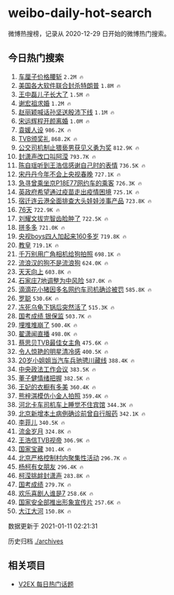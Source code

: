 # weibo-daily-hot-search

微博热搜榜，记录从 2020-12-29 日开始的微博热门搜索。

## 今日热门搜索

<!-- BEGIN -->

1. [车厘子价格腰斩](https://s.weibo.com/weibo?q=%23%E8%BD%A6%E5%8E%98%E5%AD%90%E4%BB%B7%E6%A0%BC%E8%85%B0%E6%96%A9%23&Refer=top) `2.2M 🔥`
1. [美国各大软件联合封杀特朗普](https://s.weibo.com/weibo?q=%23%E7%BE%8E%E5%9B%BD%E5%90%84%E5%A4%A7%E8%BD%AF%E4%BB%B6%E8%81%94%E5%90%88%E5%B0%81%E6%9D%80%E7%89%B9%E6%9C%97%E6%99%AE%23&Refer=top) `1.8M 🔥`
1. [王中磊儿子长大了](https://s.weibo.com/weibo?q=%E7%8E%8B%E4%B8%AD%E7%A3%8A%E5%84%BF%E5%AD%90%E9%95%BF%E5%A4%A7%E4%BA%86&Refer=top) `1.5M 🔥`
1. [谢宏祖求婚](https://s.weibo.com/weibo?q=%E8%B0%A2%E5%AE%8F%E7%A5%96%E6%B1%82%E5%A9%9A&Refer=top) `1.2M 🔥`
1. [赵丽颖喊话孙坚送殷沛下线](https://s.weibo.com/weibo?q=%23%E8%B5%B5%E4%B8%BD%E9%A2%96%E5%96%8A%E8%AF%9D%E5%AD%99%E5%9D%9A%E9%80%81%E6%AE%B7%E6%B2%9B%E4%B8%8B%E7%BA%BF%23&Refer=top) `1.1M 🔥`
1. [宋运辉程开颜离婚](https://s.weibo.com/weibo?q=%23%E5%AE%8B%E8%BF%90%E8%BE%89%E7%A8%8B%E5%BC%80%E9%A2%9C%E7%A6%BB%E5%A9%9A%23&Refer=top) `1.0M 🔥`
1. [袁媛人设](https://s.weibo.com/weibo?q=%23%E8%A2%81%E5%AA%9B%E4%BA%BA%E8%AE%BE%23&Refer=top) `986.2K 🔥`
1. [TVB颁奖礼](https://s.weibo.com/weibo?q=TVB%E9%A2%81%E5%A5%96%E7%A4%BC&Refer=top) `868.2K 🔥`
1. [公交司机制止猥亵男获见义勇为奖](https://s.weibo.com/weibo?q=%23%E5%85%AC%E4%BA%A4%E5%8F%B8%E6%9C%BA%E5%88%B6%E6%AD%A2%E7%8C%A5%E4%BA%B5%E7%94%B7%E8%8E%B7%E8%A7%81%E4%B9%89%E5%8B%87%E4%B8%BA%E5%A5%96%23&Refer=top) `812.9K 🔥`
1. [封潇声改口叫阿滢](https://s.weibo.com/weibo?q=%23%E5%B0%81%E6%BD%87%E5%A3%B0%E6%94%B9%E5%8F%A3%E5%8F%AB%E9%98%BF%E6%BB%A2%23&Refer=top) `793.7K 🔥`
1. [陈自瑶听到王浩信感谢自己时的表情](https://s.weibo.com/weibo?q=%E9%99%88%E8%87%AA%E7%91%B6%E5%90%AC%E5%88%B0%E7%8E%8B%E6%B5%A9%E4%BF%A1%E6%84%9F%E8%B0%A2%E8%87%AA%E5%B7%B1%E6%97%B6%E7%9A%84%E8%A1%A8%E6%83%85&Refer=top) `736.5K 🔥`
1. [宋丹丹今年不会上央视春晚](https://s.weibo.com/weibo?q=%23%E5%AE%8B%E4%B8%B9%E4%B8%B9%E4%BB%8A%E5%B9%B4%E4%B8%8D%E4%BC%9A%E4%B8%8A%E5%A4%AE%E8%A7%86%E6%98%A5%E6%99%9A%23&Refer=top) `727.1K 🔥`
1. [急寻曾乘坐京P18E77网约车的乘客](https://s.weibo.com/weibo?q=%E6%80%A5%E5%AF%BB%E6%9B%BE%E4%B9%98%E5%9D%90%E4%BA%ACP18E77%E7%BD%91%E7%BA%A6%E8%BD%A6%E7%9A%84%E4%B9%98%E5%AE%A2&Refer=top) `726.3K 🔥`
1. [英政府希望通过疫苗走出疫情困境](https://s.weibo.com/weibo?q=%E8%8B%B1%E6%94%BF%E5%BA%9C%E5%B8%8C%E6%9C%9B%E9%80%9A%E8%BF%87%E7%96%AB%E8%8B%97%E8%B5%B0%E5%87%BA%E7%96%AB%E6%83%85%E5%9B%B0%E5%A2%83&Refer=top) `725.1K 🔥`
1. [宿迁连云港全面排查大头娃娃涉事产品](https://s.weibo.com/weibo?q=%E5%AE%BF%E8%BF%81%E8%BF%9E%E4%BA%91%E6%B8%AF%E5%85%A8%E9%9D%A2%E6%8E%92%E6%9F%A5%E5%A4%A7%E5%A4%B4%E5%A8%83%E5%A8%83%E6%B6%89%E4%BA%8B%E4%BA%A7%E5%93%81&Refer=top) `723.8K 🔥`
1. [76天](https://s.weibo.com/weibo?q=76%E5%A4%A9&Refer=top) `722.9K 🔥`
1. [刘耀文拔完智齿脸肿了](https://s.weibo.com/weibo?q=%E5%88%98%E8%80%80%E6%96%87%E6%8B%94%E5%AE%8C%E6%99%BA%E9%BD%BF%E8%84%B8%E8%82%BF%E4%BA%86&Refer=top) `722.5K 🔥`
1. [拼多多](https://s.weibo.com/weibo?q=%E6%8B%BC%E5%A4%9A%E5%A4%9A&Refer=top) `721.0K 🔥`
1. [央视boys四人加起来160多岁](https://s.weibo.com/weibo?q=%23%E5%A4%AE%E8%A7%86boys%E5%9B%9B%E4%BA%BA%E5%8A%A0%E8%B5%B7%E6%9D%A5160%E5%A4%9A%E5%B2%81%23&Refer=top) `719.8K 🔥`
1. [教皇](https://s.weibo.com/weibo?q=%E6%95%99%E7%9A%87&Refer=top) `719.1K 🔥`
1. [千万别用广角相机给狗拍照](https://s.weibo.com/weibo?q=%23%E5%8D%83%E4%B8%87%E5%88%AB%E7%94%A8%E5%B9%BF%E8%A7%92%E7%9B%B8%E6%9C%BA%E7%BB%99%E7%8B%97%E6%8B%8D%E7%85%A7%23&Refer=top) `698.1K 🔥`
1. [流浪汉的狗不是流浪狗](https://s.weibo.com/weibo?q=%23%E6%B5%81%E6%B5%AA%E6%B1%89%E7%9A%84%E7%8B%97%E4%B8%8D%E6%98%AF%E6%B5%81%E6%B5%AA%E7%8B%97%23&Refer=top) `624.0K 🔥`
1. [天天向上](https://s.weibo.com/weibo?q=%E5%A4%A9%E5%A4%A9%E5%90%91%E4%B8%8A&Refer=top) `603.8K 🔥`
1. [石家庄7地调整为中风险](https://s.weibo.com/weibo?q=%23%E7%9F%B3%E5%AE%B6%E5%BA%847%E5%9C%B0%E8%B0%83%E6%95%B4%E4%B8%BA%E4%B8%AD%E9%A3%8E%E9%99%A9%23&Refer=top) `587.0K 🔥`
1. [滴滴花小猪因多名网约车司机确诊被罚](https://s.weibo.com/weibo?q=%23%E6%BB%B4%E6%BB%B4%E8%8A%B1%E5%B0%8F%E7%8C%AA%E5%9B%A0%E5%A4%9A%E5%90%8D%E7%BD%91%E7%BA%A6%E8%BD%A6%E5%8F%B8%E6%9C%BA%E7%A1%AE%E8%AF%8A%E8%A2%AB%E7%BD%9A%23&Refer=top) `585.8K 🔥`
1. [罗聪](https://s.weibo.com/weibo?q=%E7%BD%97%E8%81%AA&Refer=top) `530.6K 🔥`
1. [冻死乌龟下锅后突然活了](https://s.weibo.com/weibo?q=%23%E5%86%BB%E6%AD%BB%E4%B9%8C%E9%BE%9F%E4%B8%8B%E9%94%85%E5%90%8E%E7%AA%81%E7%84%B6%E6%B4%BB%E4%BA%86%23&Refer=top) `515.3K 🔥`
1. [国考成绩 银保监](https://s.weibo.com/weibo?q=%E5%9B%BD%E8%80%83%E6%88%90%E7%BB%A9%20%E9%93%B6%E4%BF%9D%E7%9B%91&Refer=top) `503.7K 🔥`
1. [埋堆堆崩了](https://s.weibo.com/weibo?q=%E5%9F%8B%E5%A0%86%E5%A0%86%E5%B4%A9%E4%BA%86&Refer=top) `500.4K 🔥`
1. [翟潇闻直播](https://s.weibo.com/weibo?q=%E7%BF%9F%E6%BD%87%E9%97%BB%E7%9B%B4%E6%92%AD&Refer=top) `498.0K 🔥`
1. [蔡思贝TVB最佳女主角](https://s.weibo.com/weibo?q=%23%E8%94%A1%E6%80%9D%E8%B4%9DTVB%E6%9C%80%E4%BD%B3%E5%A5%B3%E4%B8%BB%E8%A7%92%23&Refer=top) `475.6K 🔥`
1. [令人惊艳的明星清冷感](https://s.weibo.com/weibo?q=%23%E4%BB%A4%E4%BA%BA%E6%83%8A%E8%89%B3%E7%9A%84%E6%98%8E%E6%98%9F%E6%B8%85%E5%86%B7%E6%84%9F%23&Refer=top) `400.5K 🔥`
1. [20岁小姐姐当汽车兵驰骋川藏线](https://s.weibo.com/weibo?q=%2320%E5%B2%81%E5%B0%8F%E5%A7%90%E5%A7%90%E5%BD%93%E6%B1%BD%E8%BD%A6%E5%85%B5%E9%A9%B0%E9%AA%8B%E5%B7%9D%E8%97%8F%E7%BA%BF%23&Refer=top) `388.4K 🔥`
1. [中央政法工作会议](https://s.weibo.com/weibo?q=%E4%B8%AD%E5%A4%AE%E6%94%BF%E6%B3%95%E5%B7%A5%E4%BD%9C%E4%BC%9A%E8%AE%AE&Refer=top) `383.5K 🔥`
1. [董子健情绪把握](https://s.weibo.com/weibo?q=%23%E8%91%A3%E5%AD%90%E5%81%A5%E6%83%85%E7%BB%AA%E6%8A%8A%E6%8F%A1%23&Refer=top) `382.5K 🔥`
1. [王妃的衣橱有多美](https://s.weibo.com/weibo?q=%23%E7%8E%8B%E5%A6%83%E7%9A%84%E8%A1%A3%E6%A9%B1%E6%9C%89%E5%A4%9A%E7%BE%8E%23&Refer=top) `360.4K 🔥`
1. [熊梓淇模仿小金人拍照](https://s.weibo.com/weibo?q=%23%E7%86%8A%E6%A2%93%E6%B7%87%E6%A8%A1%E4%BB%BF%E5%B0%8F%E9%87%91%E4%BA%BA%E6%8B%8D%E7%85%A7%23&Refer=top) `359.4K 🔥`
1. [河北卡车司机车上睡觉不住宾馆](https://s.weibo.com/weibo?q=%E6%B2%B3%E5%8C%97%E5%8D%A1%E8%BD%A6%E5%8F%B8%E6%9C%BA%E8%BD%A6%E4%B8%8A%E7%9D%A1%E8%A7%89%E4%B8%8D%E4%BD%8F%E5%AE%BE%E9%A6%86&Refer=top) `344.3K 🔥`
1. [北京新增本土病例确诊前曾自行服药](https://s.weibo.com/weibo?q=%23%E5%8C%97%E4%BA%AC%E6%96%B0%E5%A2%9E%E6%9C%AC%E5%9C%9F%E7%97%85%E4%BE%8B%E7%A1%AE%E8%AF%8A%E5%89%8D%E6%9B%BE%E8%87%AA%E8%A1%8C%E6%9C%8D%E8%8D%AF%23&Refer=top) `342.1K 🔥`
1. [李菲儿](https://s.weibo.com/weibo?q=%E6%9D%8E%E8%8F%B2%E5%84%BF&Refer=top) `340.5K 🔥`
1. [流金岁月](https://s.weibo.com/weibo?q=%E6%B5%81%E9%87%91%E5%B2%81%E6%9C%88&Refer=top) `324.8K 🔥`
1. [王浩信TVB视帝](https://s.weibo.com/weibo?q=%23%E7%8E%8B%E6%B5%A9%E4%BF%A1TVB%E8%A7%86%E5%B8%9D%23&Refer=top) `306.9K 🔥`
1. [国家宝藏](https://s.weibo.com/weibo?q=%E5%9B%BD%E5%AE%B6%E5%AE%9D%E8%97%8F&Refer=top) `301.4K 🔥`
1. [北京严格控制村内聚集性活动](https://s.weibo.com/weibo?q=%23%E5%8C%97%E4%BA%AC%E4%B8%A5%E6%A0%BC%E6%8E%A7%E5%88%B6%E6%9D%91%E5%86%85%E8%81%9A%E9%9B%86%E6%80%A7%E6%B4%BB%E5%8A%A8%23&Refer=top) `296.7K 🔥`
1. [杨柯有女朋友](https://s.weibo.com/weibo?q=%23%E6%9D%A8%E6%9F%AF%E6%9C%89%E5%A5%B3%E6%9C%8B%E5%8F%8B%23&Refer=top) `296.4K 🔥`
1. [柯滢挑衅封潇声](https://s.weibo.com/weibo?q=%23%E6%9F%AF%E6%BB%A2%E6%8C%91%E8%A1%85%E5%B0%81%E6%BD%87%E5%A3%B0%23&Refer=top) `283.8K 🔥`
1. [国考成绩](https://s.weibo.com/weibo?q=%E5%9B%BD%E8%80%83%E6%88%90%E7%BB%A9&Refer=top) `279.7K 🔥`
1. [欢乐喜剧人谁是7](https://s.weibo.com/weibo?q=%23%E6%AC%A2%E4%B9%90%E5%96%9C%E5%89%A7%E4%BA%BA%E8%B0%81%E6%98%AF7%23&Refer=top) `258.6K 🔥`
1. [国家安全部推出形象宣传片](https://s.weibo.com/weibo?q=%23%E5%9B%BD%E5%AE%B6%E5%AE%89%E5%85%A8%E9%83%A8%E6%8E%A8%E5%87%BA%E5%BD%A2%E8%B1%A1%E5%AE%A3%E4%BC%A0%E7%89%87%23&Refer=top) `257.6K 🔥`
1. [大江大河](https://s.weibo.com/weibo?q=%E5%A4%A7%E6%B1%9F%E5%A4%A7%E6%B2%B3&Refer=top) `150.8K 🔥`

数据更新于 2021-01-11 02:21:31

<!-- END -->

历史归档 [./archives](./archives)

## 相关项目

- [V2EX 每日热门话题](https://github.com/realLeonardo/v2ex-daily-hot-topic)
